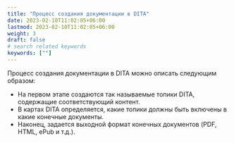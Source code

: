 ```yaml
---
title: "Процесс создания документации в DITA"
date: 2023-02-10T11:02:05+06:00
lastmod: 2023-02-10T11:02:05+06:00
weight: 3
draft: false
# search related keywords
keywords: [""]
---
```


Процесс создания документации в DITA можно описать следующим образом:

* На первом этапе создаются так называемые топики DITA, содержащие соответствующий контент.
* В картах DITA определяется, какие топики должны быть включены в какие конечные документы.
* Наконец, задается выходной формат конечных документов (PDF, HTML, ePub и т.д.).